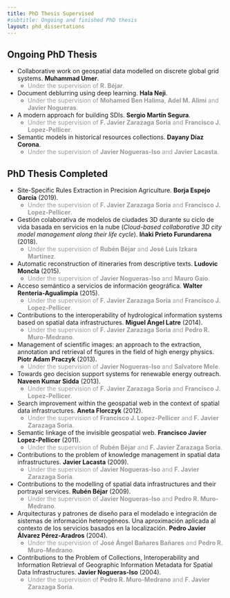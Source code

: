 ```yaml
---
title: PhD Thesis Supervised
#subtitle: Ongoing and finished PhD thesis
layout: phd_dissertations
---
```


## Ongoing PhD Thesis

- Collaborative work on geospatial data modelled on discrete global grid systems. **Muhammad Umer**.
  - <span style="color:#999999">Under the supervision of **R. Béjar**.</span>
- Document deblurring using deep learning. **Hala Neji**.
  - <span style="color:#999999">Under the supervision of **Mohamed Ben Halima**, **Adel M. Alimi** and **Javier Nogueras**.</span>
- A modern approach for building SDIs. **Sergio Martín Segura**.
  - <span style="color:#999999">Under the supervision of **F. Javier Zarazaga Soria** and **Francisco J. Lopez-Pellicer**.</span>
- Semantic models in historical resources collections. **Dayany Díaz Corona**.
  - <span style="color:#999999">Under the supervision of **Javier Nogueras-Iso** and **Javier Lacasta**.</span>

## PhD Thesis Completed

- Site-Specific Rules Extraction in Precision Agriculture. **Borja Espejo García** (2019).
  - <span style="color:#999999">Under the supervision of **F. Javier Zarazaga Soria** and **Francisco J. Lopez-Pellicer**.</span>
- Gestión colaborativa de modelos de ciudades 3D durante su ciclo de vida basada en servicios en la nube (*Cloud-based collaborative 3D city model management along their life cycle*). **Iñaki Prieto Furundarena** (2018).
  - <span style="color:#999999">Under the supervision of **Rubén Béjar** and **José Luis Izkara Martínez**.</span>
- Automatic reconstruction of itineraries from descriptive texts. **Ludovic Moncla** (2015).
  - <span style="color:#999999">Under the supervision of **Javier Nogueras-Iso** and **Mauro Gaio**.</span>
- Acceso semántico a servicios de información geográfica. **Walter Renteria-Agualimpia** (2015).
  - <span style="color:#999999">Under the supervision of **F. Javier Zarazaga Soria** and **Francisco J. Lopez-Pellicer**.</span>
- Contributions to the interoperability of hydrological information systems based on spatial data infrastructures. **Miguel Ángel Latre** (2014).
  - <span style="color:#999999">Under the supervision of **F. Javier Zarazaga Soria** and **Pedro R. Muro-Medrano**.</span>
- Management of scientific images: an approach to the extraction, annotation and retrieval of figures in the field of high energy physics. **Piotr Adam Praczyk** (2013).
  - <span style="color:#999999">Under the supervision of **Javier Nogueras-Iso** and **Salvatore Mele**.</span>
- Towards geo decision support systems for renewable energy outreach. **Naveen Kumar Sidda** (2013).
  - <span style="color:#999999">Under the supervision of **F. Javier Zarazaga Soria** and **Francisco J. Lopez-Pellicer**.</span>
- Search improvement within the geospatial web in the context of spatial data infrastructures. **Aneta Florczyk** (2012).
  - <span style="color:#999999">Under the supervision of **Francisco J. Lopez-Pellicer** and **F. Javier Zarazaga Soria**.</span>
- Semantic linkage of the invisible geospatial web. **Francisco Javier Lopez-Pellicer** (2011).
  - <span style="color:#999999">Under the supervision of **Rubén Béjar** and **F. Javier Zarazaga Soria**.</span>
- Contributions to the problem of knowledge management in spatial data infrastructures. **Javier Lacasta** (2009).
  - <span style="color:#999999">Under the supervision of **Javier Nogueras-Iso** and **F. Javier Zarazaga Soria**.</span>
- Contributions to the modelling of spatial data infrastructures and their portrayal services. **Rubén Béjar** (2009).
  - <span style="color:#999999">Under the supervision of **Javier Nogueras-Iso** and **Pedro R. Muro-Medrano**.</span>
- Arquitecturas y patrones de diseño para el modelado e integración de sistemas de información heterogéneos. Una aproximación aplicada al contexto de los servicios basados en la localización. **Pedro Javier Álvarez Pérez-Aradros** (2004).
  - <span style="color:#999999">Under the supervision of **José Ángel Bañares Bañares** and **Pedro R. Muro-Medrano**.</span>
- Contributions to the Problem of Collections, Interoperability and Information Retrieval of Geographic Information Metadata for Spatial Data Infrastructures. **Javier Nogueras-Iso** (2004).
  - <span style="color:#999999">Under the supervision of **Pedro R. Muro-Medrano** and **F. Javier Zarazaga Soria**.</span>
